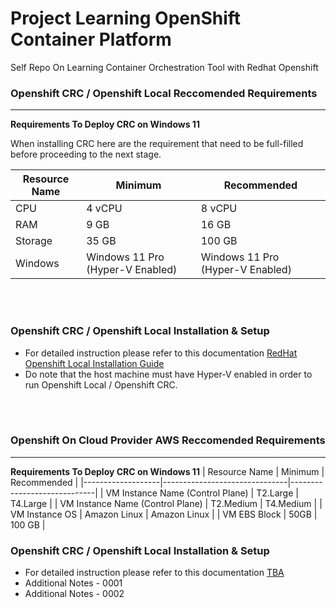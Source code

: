 # Project Learning OpenShift Container Platform
Self Repo On Learning Container Orchestration Tool with Redhat Openshift



### **Openshift CRC / Openshift Local Reccomended Requirements**
---
**Requirements To Deploy  CRC on Windows 11**

When installing CRC here are the requirement that need to be full-filled before proceeding to the next stage.

| Resource Name   	| Minimum                       | Recommended                 |
|-------------------|-------------------------------|-----------------------------|
|CPU				| 4 vCPU			            | 8 vCPU            		  |
|RAM             	| 9 GB            				| 16 GB            			  |
|Storage          	| 35 GB							| 100 GB					  | 
|Windows          	| Windows 11 Pro (Hyper-V Enabled) 				| Windows 11 Pro (Hyper-V Enabled)						  | 
<br />
<br />


### **Openshift CRC / Openshift Local Installation & Setup**

- For detailed instruction please refer to this documentation [RedHat Openshift Local Installation Guide](https://github.com/Adhito/learning-container-orchestrator-openshift/blob/main/01a-setting-up-redhat-openshift-platform-local-baremetal.md) 
- Do note that the host machine must have Hyper-V enabled in order to run Openshift Local / Openshift CRC.
<br />
<br />



### **Openshift On Cloud Provider AWS Reccomended Requirements**
---
**Requirements To Deploy  CRC on Windows 11**
| Resource Name   	| Minimum                       | Recommended                 |
|-------------------|-------------------------------|-----------------------------|
| VM Instance Name (Control Plane)				          | T2.Large		                      | T4.Large           		      |
| VM Instance Name (Control Plane)	             	  | T2.Medium           				      | T4.Medium        			      |
| VM Instance OS          	                        | Amazon Linux							        | Amazon Linux					      | 
| VM EBS Block            	                        | 50GB        							        | 100 GB      					      | 


### **Openshift CRC / Openshift Local Installation & Setup**

- For detailed instruction please refer to this documentation [TBA](https://github.com/Adhito/learning-container-orchestrator-openshift/blob/main/01a-setting-up-redhat-openshift-platform-local-baremetal.md) 
- Additional Notes - 0001
- Additional Notes - 0002
<br />
<br />
